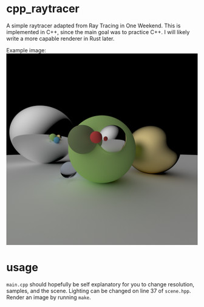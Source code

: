 # cpp_raytracer

A simple raytracer adapted from Ray Tracing in One Weekend. This is implemented in C++, since the main goal was to practice C++. I will likely write a more capable renderer in Rust later.

Example image:
![Example output](high_quality.png)

# usage

`main.cpp` should hopefully be self explanatory for you to change resolution, samples, and the scene. Lighting can be changed on line 37 of `scene.hpp`. Render an image by running `make`.
